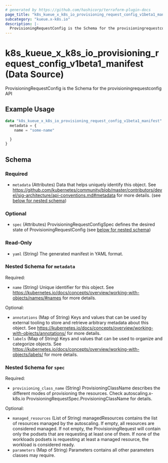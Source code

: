 ```yaml
---
# generated by https://github.com/hashicorp/terraform-plugin-docs
page_title: "k8s_kueue_x_k8s_io_provisioning_request_config_v1beta1_manifest Data Source - terraform-provider-k8s"
subcategory: "kueue.x-k8s.io"
description: |-
  ProvisioningRequestConfig is the Schema for the provisioningrequestconfig API
---
```


# k8s_kueue_x_k8s_io_provisioning_request_config_v1beta1_manifest (Data Source)

ProvisioningRequestConfig is the Schema for the provisioningrequestconfig API

## Example Usage

```terraform
data "k8s_kueue_x_k8s_io_provisioning_request_config_v1beta1_manifest" "example" {
  metadata = {
    name = "some-name"

  }
}
```

<!-- schema generated by tfplugindocs -->
## Schema

### Required

- `metadata` (Attributes) Data that helps uniquely identify this object. See https://github.com/kubernetes/community/blob/master/contributors/devel/sig-architecture/api-conventions.md#metadata for more details. (see [below for nested schema](#nestedatt--metadata))

### Optional

- `spec` (Attributes) ProvisioningRequestConfigSpec defines the desired state of ProvisioningRequestConfig (see [below for nested schema](#nestedatt--spec))

### Read-Only

- `yaml` (String) The generated manifest in YAML format.

<a id="nestedatt--metadata"></a>
### Nested Schema for `metadata`

Required:

- `name` (String) Unique identifier for this object. See https://kubernetes.io/docs/concepts/overview/working-with-objects/names/#names for more details.

Optional:

- `annotations` (Map of String) Keys and values that can be used by external tooling to store and retrieve arbitrary metadata about this object. See https://kubernetes.io/docs/concepts/overview/working-with-objects/annotations/ for more details.
- `labels` (Map of String) Keys and values that can be used to organize and categorize objects. See https://kubernetes.io/docs/concepts/overview/working-with-objects/labels/ for more details.


<a id="nestedatt--spec"></a>
### Nested Schema for `spec`

Required:

- `provisioning_class_name` (String) ProvisioningClassName describes the different modes of provisioning the resources. Check autoscaling.x-k8s.io ProvisioningRequestSpec.ProvisioningClassName for details.

Optional:

- `managed_resources` (List of String) managedResources contains the list of resources managed by the autoscaling. If empty, all resources are considered managed. If not empty, the ProvisioningRequest will contain only the podsets that are requesting at least one of them. If none of the workloads podsets is requesting at least a managed resource, the workload is considered ready.
- `parameters` (Map of String) Parameters contains all other parameters classes may require.
